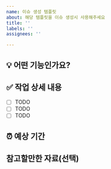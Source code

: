 ```yaml
---
name: 이슈 생성 템플릿
about: 해당 템플릿을 이슈 생성시 사용해주세요
title: ''
labels: ''
assignees: ''

---
```


## 💡 어떤 기능인가요?

## ✅ 작업 상세 내용
- [ ] TODO
- [ ] TODO
- [ ] TODO

## ⏰ 예상 기간

## 참고할만한 자료(선택)
